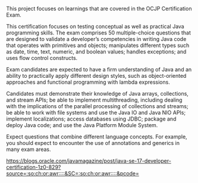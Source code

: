 This project focuses on learnings that are covered in the OCJP Certification Exam.

This certification focuses on testing conceptual as well as practical Java programming skills. The exam comprises 50 multiple-choice questions that are designed to validate a developer’s competencies in writing Java code that operates with primitives and objects; manipulates different types such as date, time, text, numeric, and boolean values; handles exceptions; and uses flow control constructs.

Exam candidates are expected to have a firm understanding of Java and an ability to practically apply different design styles, such as object-oriented approaches and functional programming with lambda expressions.

Candidates must demonstrate their knowledge of Java arrays, collections, and stream APIs; be able to implement multithreading, including dealing with the implications of the parallel processing of collections and streams; be able to work with file systems and use the Java IO and Java NIO APIs; implement localizations; access databases using JDBC; package and deploy Java code; and use the Java Platform Module System.

Expect questions that combine different language concepts. For example, you should expect to encounter the use of annotations and generics in many exam areas.

https://blogs.oracle.com/javamagazine/post/java-se-17-developer-certification-1z0-829?source=:so:ch:or:awr::::&SC=:so:ch:or:awr::::&pcode=